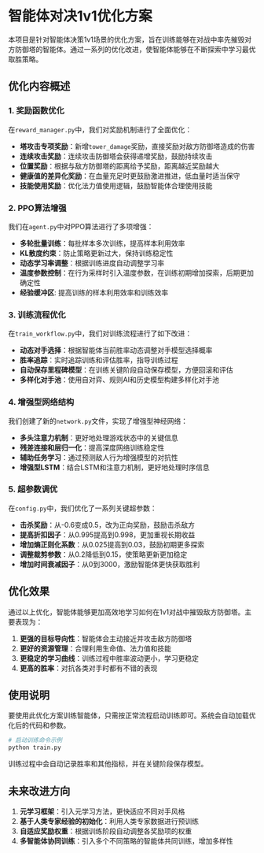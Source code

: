 # 智能体对决1v1优化方案

本项目是针对智能体决策1v1场景的优化方案，旨在训练能够在对战中率先摧毁对方防御塔的智能体。通过一系列的优化改进，使智能体能够在不断探索中学习最优取胜策略。

## 优化内容概述

### 1. 奖励函数优化

在`reward_manager.py`中，我们对奖励机制进行了全面优化：

- **塔攻击专项奖励**：新增`tower_damage`奖励，直接奖励对敌方防御塔造成的伤害
- **连续攻击奖励**：连续攻击防御塔会获得递增奖励，鼓励持续攻击
- **位置奖励**：根据与敌方防御塔的距离给予奖励，距离越近奖励越大
- **健康值的差异化奖励**：在血量充足时更鼓励激进推进，低血量时适当保守
- **技能使用奖励**：优化法力值使用逻辑，鼓励智能体合理使用技能

### 2. PPO算法增强

我们在`agent.py`中对PPO算法进行了多项增强：

- **多轮批量训练**：每批样本多次训练，提高样本利用效率
- **KL散度约束**：防止策略更新过大，保持训练稳定性
- **动态学习率调整**：根据训练进度自动调整学习率
- **温度参数控制**：在行为采样时引入温度参数，在训练初期增加探索，后期更加确定性
- **经验缓冲区**: 提高训练的样本利用效率和训练效率

### 3. 训练流程优化

在`train_workflow.py`中，我们对训练流程进行了如下改进：

- **动态对手选择**：根据智能体当前胜率动态调整对手模型选择概率
- **胜率追踪**：实时追踪训练和评估胜率，指导训练过程
- **自动保存里程碑模型**：在训练关键阶段自动保存模型，方便回滚和评估
- **多样化对手池**：使用自对弈、规则AI和历史模型构建多样化对手池

### 4. 增强型网络结构

我们创建了新的`network.py`文件，实现了增强型神经网络：

- **多头注意力机制**：更好地处理游戏状态中的关键信息
- **残差连接和层归一化**：提高深度网络训练稳定性
- **辅助任务学习**：通过预测敌人行为增强模型的对抗性
- **增强型LSTM**：结合LSTM和注意力机制，更好地处理时序信息

### 5. 超参数调优

在`config.py`中，我们优化了一系列关键超参数：

- **击杀奖励**：从-0.6变成0.5，改为正向奖励，鼓励击杀敌方
- **提高折扣因子**：从0.995提高到0.998，更加重视长期收益
- **增加熵正则化系数**：从0.025提高到0.03，鼓励初期更多探索
- **调整裁剪参数**：从0.2降低到0.15，使策略更新更加稳定
- **增加时间衰减因子**：从0到3000，激励智能体更快获取胜利

## 优化效果

通过以上优化，智能体能够更加高效地学习如何在1v1对战中摧毁敌方防御塔。主要表现为：

1. **更强的目标导向性**：智能体会主动接近并攻击敌方防御塔
2. **更好的资源管理**：合理利用生命值、法力值和技能
3. **更稳定的学习曲线**：训练过程中胜率波动更小，学习更稳定
4. **更高的胜率**：对抗各类对手时都有不错的表现

## 使用说明

要使用此优化方案训练智能体，只需按正常流程启动训练即可。系统会自动加载优化后的代码和参数。

```python
# 启动训练命令示例
python train.py
```

训练过程中会自动记录胜率和其他指标，并在关键阶段保存模型。

## 未来改进方向

1. **元学习框架**：引入元学习方法，更快适应不同对手风格
2. **基于人类专家经验的初始化**：利用人类专家数据进行预训练
3. **自适应奖励权重**：根据训练阶段自动调整各奖励项的权重
4. **多智能体协同训练**：引入多个不同策略的智能体共同训练，增加多样性 